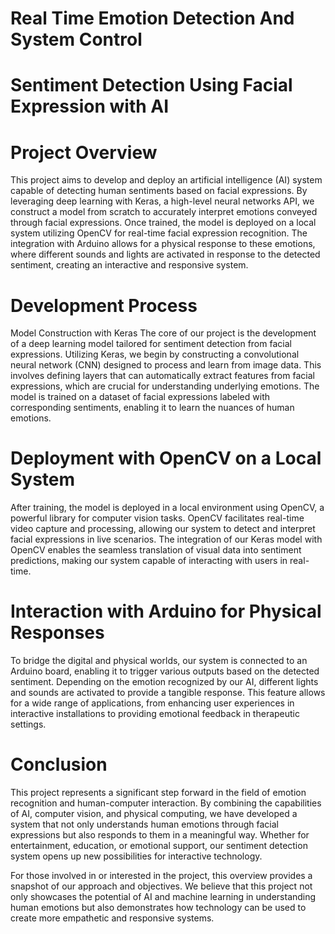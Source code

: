 # Real Time Emotion Detection And System Control
# Sentiment Detection Using Facial Expression with AI
# Project Overview
This project aims to develop and deploy an artificial intelligence (AI) system capable of detecting human sentiments based on facial expressions. 
By leveraging deep learning with Keras, a high-level neural networks API, we construct a model from scratch to accurately interpret emotions conveyed through facial expressions.
Once trained, the model is deployed on a local system utilizing OpenCV for real-time facial expression recognition. 
The integration with Arduino allows for a physical response to these emotions, where different sounds and lights are activated in response to the detected sentiment, creating an interactive and responsive system.

# Development Process
Model Construction with Keras
The core of our project is the development of a deep learning model tailored for sentiment detection from facial expressions. 
Utilizing Keras, we begin by constructing a convolutional neural network (CNN) designed to process and learn from image data.
This involves defining layers that can automatically extract features from facial expressions, which are crucial for understanding underlying emotions.
The model is trained on a dataset of facial expressions labeled with corresponding sentiments, enabling it to learn the nuances of human emotions.

# Deployment with OpenCV on a Local System
After training, the model is deployed in a local environment using OpenCV, a powerful library for computer vision tasks.
OpenCV facilitates real-time video capture and processing, allowing our system to detect and interpret facial expressions in live scenarios.
The integration of our Keras model with OpenCV enables the seamless translation of visual data into sentiment predictions, making our system capable of interacting with users in real-time.

# Interaction with Arduino for Physical Responses
To bridge the digital and physical worlds, our system is connected to an Arduino board, enabling it to trigger various outputs based on the detected sentiment.
Depending on the emotion recognized by our AI, different lights and sounds are activated to provide a tangible response. 
This feature allows for a wide range of applications, from enhancing user experiences in interactive installations to providing emotional feedback in therapeutic settings.

# Conclusion
This project represents a significant step forward in the field of emotion recognition and human-computer interaction. By combining the capabilities of AI, computer vision, and physical computing, we have developed a system that not only understands human emotions through facial expressions but also responds to them in a meaningful way. Whether for entertainment, education, or emotional support, our sentiment detection system opens up new possibilities for interactive technology.

For those involved in or interested in the project, this overview provides a snapshot of our approach and objectives.
We believe that this project not only showcases the potential of AI and machine learning in understanding human emotions but also demonstrates how technology
can be used to create more empathetic and responsive systems.
